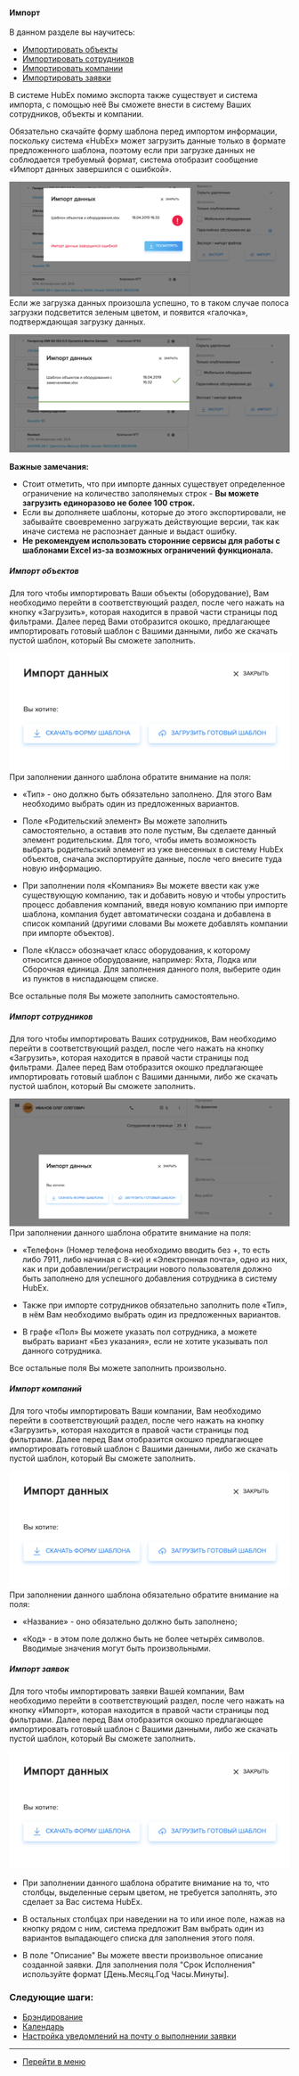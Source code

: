 #### Импорт
В данном разделе вы научитесь:
<html>
  <meta charset="utf-8">
  <title>Быстрый переход внутри документа</title>
 <ul>
       <li><a href="#objects">Импортировать объекты</a></li>
       <li><a href="#workers">Импортировать сотрудников</a></li>
       <li><a href="#companies">Импортировать компании</a></li>
       <li><a href="#tickets">Импортировать заявки</a></li>
 </ul>
</html>

В системе HubEx помимо экспорта также существует и система импорта, с помощью неё Вы сможете внести в систему Ваших сотрудников, объекты и компании.

Обязательно скачайте форму шаблона перед импортом информации, поскольку система «HubEx» может загрузить данные только в формате предложенного шаблона, поэтому если при загрузке данных не соблюдается требуемый формат, система отобразит сообщение «Импорт данных завершился с ошибкой».

![imp1.png](/attachments/images/FAQ/USER/Import/imp1.png)
Если же загрузка данных произошла успешно, то в таком случае полоса загрузки подсветится зеленым цветом, и появится «галочка», подтверждающая загрузку данных.

![imp2.png](/attachments/images/FAQ/USER/Import/imp2.png)

**Важные замечания:**
- Стоит отметить, что при импорте данных существует определенное ограничение на количество заполянемых строк - **Вы можете загрузить единоразово не более 100 строк.**
- Если вы дополняете шаблоны, которые до этого экспортировали, не забывайте своевременно загружать действующие версии, так как иначе система не распознает данные и выдаст ошибку.
- **Не рекомендуем использовать сторонние сервисы для работы с шаблонами Excel из-за возможных ограничений функционала.**



<h5 id="objects">Импорт объектов</h5>
Для того чтобы импортировать Ваши объекты (оборудование), Вам необходимо перейти в соответствующий раздел, после чего нажать на кнопку «Загрузить», которая находится в правой части страницы под фильтрами. Далее перед Вами отобразится окошко, предлагающее импортировать готовый шаблон с Вашими данными, либо же скачать пустой шаблон, который Вы сможете заполнить.

![impobj1.png](/attachments/images/FAQ/USER/Import/impobj1.png)
При заполнении данного шаблона обратите внимание на поля:
- «Тип» - оно должно быть обязательно заполнено. Для этого Вам необходимо выбрать один из предложенных вариантов.

- Поле «Родительский элемент» Вы можете заполнить самостоятельно, а оставив это поле пустым, Вы сделаете данный элемент родительским. Для того, чтобы иметь возможность выбрать родительский элемент из уже внесенных в систему HubEx объектов, сначала экспортируйте данные, после чего внесите туда новую информацию.

- При заполнении поля «Компания» Вы можете ввести как уже существующую компанию, так и добавить новую и чтобы упростить процесс добавления компаний, введя новую компанию при импорте шаблона, компания будет автоматически создана и добавлена в список компаний (другими словами Вы можете добавлять компании при импорте объектов).

- Поле «Класс» обозначает класс оборудования, к которому относится данное оборудование, например: Яхта, Лодка или Сборочная единица. Для заполнения данного поля, выберите один из пунктов в ниспадающем списке.

Все остальные поля Вы можете заполнить самостоятельно.


<h5 id="workers">Импорт сотрудников</h5>

Для того чтобы импортировать Ваших сотрудников, Вам необходимо перейти в соответствующий раздел, после чего нажать на кнопку «Загрузить», которая находится в правой части страницы под фильтрами. Далее перед Вам отобразится окошко предлагающее импортировать готовый шаблон с Вашими данными, либо же скачать пустой шаблон, который Вы сможете заполнить.

![impwork1.png](/attachments/images/FAQ/USER/Import/impworker1.png)
При заполнении данного шаблона обратите внимание на поля:
- «Телефон» (Номер телефона необходимо вводить без +, то есть либо 7911, либо начиная с 8-ки) и «Электронная почта», одно из них, как и при добавлении/регистрации нового пользователя должно быть заполнено для успешного добавления сотрудника в систему HubEx.

- Также при импорте сотрудников обязательно заполнить поле «Тип», в нём Вам необходимо выбрать один из предложенных вариантов.

- В графе «Пол» Вы можете указать пол сотрудника, а можете выбрать вариант «Без указания», если не хотите указывать пол данного сотрудника.

Все остальные поля Вы можете заполнить произвольно.


<h5 id="companies">Импорт компаний</h5>

Для того чтобы импортировать Ваши компании, Вам необходимо перейти в соответствующий раздел, после чего нажать на кнопку «Загрузить», которая находится в правой части страницы под фильтрами. Далее перед Вам отобразится окошко предлагающее импортировать готовый шаблон с Вашими данными, либо же скачать пустой шаблон, который Вы сможете заполнить.

![impcomp1.png](/attachments/images/FAQ/USER/Import/impcomp1.png)
При заполнении данного шаблона обязательно обратите внимание на поля:
- «Название» - оно обязательно должно быть заполнено;

- «Код» - в этом поле должно быть не более четырёх символов. Вводимые значения могут быть произвольными.


<h5 id="tickets">Импорт заявок</h5>

Для того чтобы импортировать заявки Вашей компании, Вам необходимо перейти в соответствующий раздел, после чего нажать на кнопку «Импорт», которая находится в правой части страницы под фильтрами. Далее перед Вам отобразится окошко предлагающее импортировать готовый шаблон с Вашими данными, либо же скачать пустой шаблон, который Вы сможете заполнить.

![imptick1.png](/attachments/images/FAQ/USER/Import/imptick1.png)

- При заполнении данного шаблона обратите внимание на то, что столбцы, выделенные серым цветом, не требуется заполнять, это сделает за Вас система HubEx.

- В остальных столбцах при наведении на то или иное поле, нажав на кнопку рядом с ним, система предложит Вам выбрать один из вариантов выпадающего списка для заполнения этого поля.

- В поле "Описание" Вы можете ввести произвольное описание созданной заявки. Для заполнения поля "Срок Исполнения" используйте формат [День.Месяц.Год Часы.Минуты].



### Следующие шаги:
- [Брэндирование](./Branding.md)
- [Календарь](./Calendar.md)
- [Настройка уведомлений на почту о выполнении заявки](./HowToManageNotifications.md)

___
- [Перейти в меню](http://wiki.hubex.ru)
